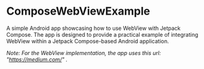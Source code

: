 # ComposeWebViewExample

A simple Android app showcasing how to use WebView with Jetpack Compose. The app is designed to provide a practical example of integrating WebView within a Jetpack Compose-based Android application.

*Note: For the WebView implementation, the app uses this url: "https://medium.com/" .*
